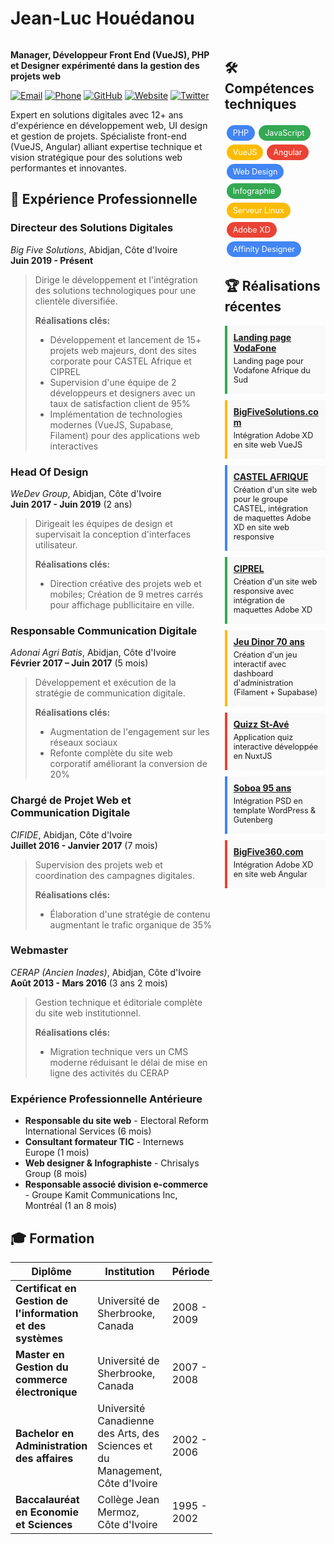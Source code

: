 # **Jean-Luc Houédanou**

<div style="display: flex; flex-wrap: wrap;">
<div style="flex: 2; min-width: 60%; padding-right: 20px;">

**Manager, Développeur Front End (VueJS), PHP et Designer expérimenté dans la gestion des projets web**

[![Email](https://img.shields.io/badge/Email-jeanluc%40houedanou.com-blue)](mailto:jeanluc@houedanou.com)
[![Phone](https://img.shields.io/badge/Phone-%2B225%2007%2048%2034%2082%2021-green)](tel:+22507483482021)
[![GitHub](https://img.shields.io/badge/GitHub-jhouedanou-181717)](https://github.com/jhouedanou)
[![Website](https://img.shields.io/badge/Website-houedanou.com-orange)](https://houedanou.com)
[![Twitter](https://img.shields.io/badge/Twitter-%40afrowebdesigner-1DA1F2)](https://twitter.com/afrowebdesigner)

Expert en solutions digitales avec 12+ ans d'expérience en développement web, UI design et gestion de projets. Spécialiste front-end (VueJS, Angular) alliant expertise technique et vision stratégique pour des solutions web performantes et innovantes.

## 💼 **Expérience Professionnelle**

### **Directeur des Solutions Digitales**
_Big Five Solutions_, Abidjan, Côte d'Ivoire  
**Juin 2019 - Présent**

> Dirige le développement et l'intégration des solutions technologiques pour une clientèle diversifiée.
> 
> **Réalisations clés:**
> - Développement et lancement de 15+ projets web majeurs, dont des sites corporate pour CASTEL Afrique et CIPREL
> - Supervision d'une équipe de 2 développeurs et designers avec un taux de satisfaction client de 95%
> - Implémentation de technologies modernes (VueJS, Supabase, Filament) pour des applications web interactives

### **Head Of Design**
_WeDev Group_, Abidjan, Côte d'Ivoire  
**Juin 2017 - Juin 2019** (2 ans)

> Dirigeait les équipes de design et supervisait la conception d'interfaces utilisateur.
>
> **Réalisations clés:**
> - Direction créative des projets web et mobiles; Création de 9 metres carrés pour affichage publlicitaire en ville.
>

### **Responsable Communication Digitale**
_Adonai Agri Batis_, Abidjan, Côte d'Ivoire  
**Février 2017 – Juin 2017** (5 mois)

> Développement et exécution de la stratégie de communication digitale.
>
> **Réalisations clés:**
> - Augmentation de l'engagement sur les réseaux sociaux
> - Refonte complète du site web corporatif améliorant la conversion de 20%

### **Chargé de Projet Web et Communication Digitale**
_CIFIDE_, Abidjan, Côte d'Ivoire  
**Juillet 2016 - Janvier 2017** (7 mois)

> Supervision des projets web et coordination des campagnes digitales.
>
> **Réalisations clés:**
> - Élaboration d'une stratégie de contenu augmentant le trafic organique de 35%

### **Webmaster**
_CERAP (Ancien Inades)_, Abidjan, Côte d'Ivoire  
**Août 2013 - Mars 2016** (3 ans 2 mois)

> Gestion technique et éditoriale complète du site web institutionnel.
>
> **Réalisations clés:**
> - Migration technique vers un CMS moderne réduisant le délai de mise en ligne des activités du CERAP

### **Expérience Professionnelle Antérieure**

- **Responsable du site web** - Electoral Reform International Services (6 mois)
- **Consultant formateur TIC** - Internews Europe (1 mois)
- **Web designer & Infographiste** - Chrisalys Group (8 mois)
- **Responsable associé division e-commerce** - Groupe Kamit Communications Inc, Montréal (1 an 8 mois)


## 🎓 **Formation**

| Diplôme | Institution | Période |
|---------|-------------|---------|
| **Certificat en Gestion de l'information et des systèmes** | Université de Sherbrooke, Canada | 2008 - 2009 |
| **Master en Gestion du commerce électronique** | Université de Sherbrooke, Canada | 2007 - 2008 |
| **Bachelor en Administration des affaires** | Université Canadienne des Arts, des Sciences et du Management, Côte d'Ivoire | 2002 - 2006 |
| **Baccalauréat en Economie et Sciences** | Collège Jean Mermoz, Côte d'Ivoire | 1995 - 2002 |

</div>
<div style="flex: 1; min-width: 30%;">

## 🛠️ **Compétences techniques**

<div style="display: flex; flex-wrap: wrap; margin-bottom: 15px;">
  <span style="background-color: #4285F4; color: white; margin: 3px; padding: 5px 10px; border-radius: 15px; font-size: 0.9em;">PHP</span>
  <span style="background-color: #34A853; color: white; margin: 3px; padding: 5px 10px; border-radius: 15px; font-size: 0.9em;">JavaScript</span>
  <span style="background-color: #FBBC05; color: white; margin: 3px; padding: 5px 10px; border-radius: 15px; font-size: 0.9em;">VueJS</span>
  <span style="background-color: #EA4335; color: white; margin: 3px; padding: 5px 10px; border-radius: 15px; font-size: 0.9em;">Angular</span>
  <span style="background-color: #4285F4; color: white; margin: 3px; padding: 5px 10px; border-radius: 15px; font-size: 0.9em;">Web Design</span>
  <span style="background-color: #34A853; color: white; margin: 3px; padding: 5px 10px; border-radius: 15px; font-size: 0.9em;">Infographie</span>
  <span style="background-color: #FBBC05; color: white; margin: 3px; padding: 5px 10px; border-radius: 15px; font-size: 0.9em;">Serveur Linux</span>
  <span style="background-color: #EA4335; color: white; margin: 3px; padding: 5px 10px; border-radius: 15px; font-size: 0.9em;">Adobe XD</span>
  <span style="background-color: #4285F4; color: white; margin: 3px; padding: 5px 10px; border-radius: 15px; font-size: 0.9em;">Affinity Designer</span>
</div>

## 🏆 **Réalisations récentes**


<div style="background-color: #f9f9f9; border-left: 4px solid #34A853; padding: 10px; margin-bottom: 10px;">
  <strong><a href="https://blackwolftechnologies.co.za/txtengage/">Landing page VodaFone</a></strong>
  <p style="font-size: 0.9em; margin: 5px 0;">Landing page pour Vodafone Afrique du Sud</p>
</div>

<div style="background-color: #f9f9f9; border-left: 4px solid #FBBC05; padding: 10px; margin-bottom: 10px;">
  <strong><a href="https://bigfivesolutions.com/">BigFiveSolutions.com</a></strong>
  <p style="font-size: 0.9em; margin: 5px 0;">Intégration Adobe XD en site web VueJS</p>
</div>

<div style="background-color: #f9f9f9; border-left: 4px solid #4285F4; padding: 10px; margin-bottom: 10px;">
  <strong><a href="https://castel-afrique.com/">CASTEL AFRIQUE</a></strong>
  <p style="font-size: 0.9em; margin: 5px 0;">Création d'un site web pour le groupe CASTEL, intégration de maquettes Adobe XD en site web responsive</p>
</div>

<div style="background-color: #f9f9f9; border-left: 4px solid #34A853; padding: 10px; margin-bottom: 10px;">
  <strong><a href="https://ciprel.com/">CIPREL</a></strong>
  <p style="font-size: 0.9em; margin: 5px 0;">Création d'un site web responsive avec intégration de maquettes Adobe XD</p>
</div>

<div style="background-color: #f9f9f9; border-left: 4px solid #FBBC05; padding: 10px; margin-bottom: 10px;">
  <strong><a href="https://roue.dinorapp.com/">Jeu Dinor 70 ans</a></strong>
  <p style="font-size: 0.9em; margin: 5px 0;">Création d'un jeu interactif avec dashboard d'administration (Filament + Supabase)</p>
</div>

<div style="background-color: #f9f9f9; border-left: 4px solid #EA4335; padding: 10px; margin-bottom: 10px;">
  <strong><a href="https://quizzstave.netlify.app/">Quizz St-Avé</a></strong>
  <p style="font-size: 0.9em; margin: 5px 0;">Application quiz interactive développée en NuxtJS</p>
</div>

<div style="background-color: #f9f9f9; border-left: 4px solid #4285F4; padding: 10px; margin-bottom: 10px;">
  <strong><a href="https://soboa95ans.sn">Soboa 95 ans</a></strong>
  <p style="font-size: 0.9em; margin: 5px 0;">Intégration PSD en template WordPress & Gutenberg</p>
</div>



<div style="background-color: #f9f9f9; border-left: 4px solid #EA4335; padding: 10px; margin-bottom: 10px;">
  <strong><a href="https://bigfive360.com">BigFive360.com</a></strong>
  <p style="font-size: 0.9em; margin: 5px 0;">Intégration Adobe XD en site web Angular</p>
</div>

</div>
</div>
